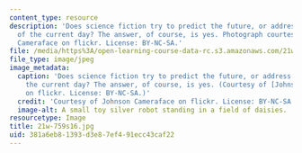 ```yaml
---
content_type: resource
description: 'Does science fiction try to predict the future, or address questions
  of the current day? The answer, of course, is yes. Photograph courtesy of Johnson
  Cameraface on flickr. License: BY-NC-SA.'
file: /media/https%3A/open-learning-course-data-rc.s3.amazonaws.com/21w-759-writing-science-fiction-spring-2016/381a6eb81393d3e87ef491ecc43caf22_21w-759s16.jpg
file_type: image/jpeg
image_metadata:
  caption: 'Does science fiction try to predict the future, or address questions of
    the current day? The answer, of course, is yes. (Courtesy of [Johnson Cameraface](https://flic.kr/p/9tC6DB)
    on flickr. License: BY-NC-SA.)'
  credit: 'Courtesy of Johnson Cameraface on flickr. License: BY-NC-SA.'
  image-alt: A small toy silver robot standing in a field of daisies.
resourcetype: Image
title: 21w-759s16.jpg
uid: 381a6eb8-1393-d3e8-7ef4-91ecc43caf22
---
```

